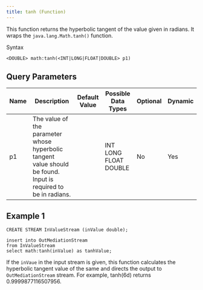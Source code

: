 ```yaml
---
title: tanh (Function)
---
```


This function returns the hyperbolic tangent of the value given in
radians. It wraps the `java.lang.Math.tanh()` function.

Syntax

    <DOUBLE> math:tanh(<INT|LONG|FLOAT|DOUBLE> p1)

## Query Parameters

| Name | Description                                                                                                    | Default Value | Possible Data Types   | Optional | Dynamic |
|------|----------------------------------------------------------------------------------------------------------------|---------------|-----------------------|----------|---------|
| p1   | The value of the parameter whose hyperbolic tangent value should be found. Input is required to be in radians. |               | INT LONG FLOAT DOUBLE | No       | Yes     |

## Example 1

    CREATE STREAM InValueStream (inValue double);

    insert into OutMediationStream
    from InValueStream
    select math:tanh(inValue) as tanhValue;

If the `inVaue` in the input stream is given, this function calculates the hyperbolic tangent value of the same and directs the output to `OutMediationStream` stream. For example, tanh(6d) returns 0.9999877116507956.
